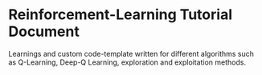 # Reinforcement-Learning Tutorial Document
Learnings and custom code-template written for different algorithms such as Q-Learning, Deep-Q Learning, exploration and exploitation methods.
